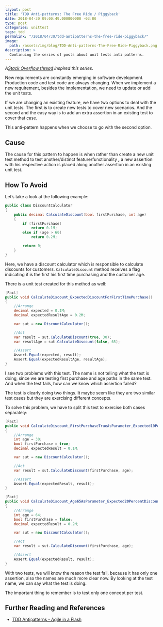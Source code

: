 ```yaml
---
layout: post
title: 'TDD Anti-patterns: The Free Ride / Piggyback'
date: 2018-04-30 09:00:49.000000000 -03:00
type: post
categories: unittest
tags: tdd
permalink: "/2018/04/30/tdd-antipatterns-the-free-ride-piggyback/"
image: 
  path: /assets/img/blog/TDD-Anti-patterns-The-Free-Ride-Piggyback.png
description: >
  Continuing the series of posts about unit tests anti patterns.
---
```

_A_[_Stack Overflow thread_](https://stackoverflow.com/questions/333682/unit-testing-anti-patterns-catalogue) _inspired this series._

New requirements are constantly emerging in software development. Production code and test code are always changing. When we implement a new requirement, besides the implementation, we need to update or add the unit tests.

If we are changing an existing feature, we have two options to deal with the unit tests. The first is to create new tests to cover new scenarios. And the second and the easy way is to add an extra assertion in an existing test to cover that case.

This anti-pattern happens when we choose to go with the second option.

## **Cause**

The cause for this pattern to happen is when rather than create a new unit test method to test another/distinct feature/functionality **,** a new assertion with his respective action is placed along another assertion in an existing unit test.

## **How To Avoid** 

Let’s take a look at the following example:

~~~csharp
public class DiscountCalculator
{
    public decimal CalculateDiscount(bool firstPurchase, int age)
    {
        if (firstPurchase)
            return 0.1M;
        else if (age > 60)
            return 0.2M;

        return 0;
    }
}
~~~

Here, we have a discount calculator which is responsible to calculate discounts for customers. `CalculateDiscount`&nbsp;method receives a flag indicating if is the first his first time purchasing and the customer age.

There is a unit test created for this method as well:

~~~csharp
[Fact]
public void CalculateDiscount_ExpectedDiscountForFirstTimePurchase()
{
    //Arrange            
    decimal expected = 0.1M;
    decimal expectedResultAge = 0.2M;

    var sut = new DiscountCalculator();

    //Act
    var result = sut.CalculateDiscount(true, 30);
    var resultAge = sut.CalculateDiscount(false, 65);

    //Assert            
    Assert.Equal(expected, result);
    Assert.Equal(expectedResultAge, resultAge);
}
~~~

I see two problems with this test. The name is not telling what the test is doing, since we are testing first purchase and age paths in the same test. And when the test fails, how can we know which assertion failed?

The test is clearly doing two things. It maybe seem like they are two similar test cases but they are exercising different concepts.

To solve this problem, we have to split this test to exercise both cases separately:

~~~csharp
[Fact]
public void CalculateDiscount_FirstPurchaseTrueAsParameter_Expected10PercentDiscount()
{
    //Arrange
    int age = 30;
    bool firstPurchase = true;
    decimal expectedResult = 0.1M;

    var sut = new DiscountCalculator();

    //Act
    var result = sut.CalculateDiscount(firstPurchase, age);

    //Assert
    Assert.Equal(expectedResult, result);
}

[Fact]
public void CalculateDiscount_Age65AsParameter_Expected20PercentDiscount()
{
    //Arrange
    int age = 64;
    bool firstPurchase = false;
    decimal expectedResult = 0.2M;

    var sut = new DiscountCalculator();

    //Act
    var result = sut.CalculateDiscount(firstPurchase, age);

    //Assert
    Assert.Equal(expectedResult, result);
}
~~~

With two tests, we will know the reason the test fail, because it has only one assertion, also the names are much more clear now. By looking at the test name, we can say what the test is doing.

The important thing to remember is to test only one concept per test.

## **Further Reading and References**

- [TDD Antipatterns - Agile in a Flash](http://agileinaflash.blogspot.com/2009/06/tdd-antipatterns.html)
